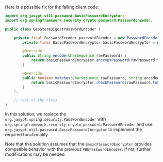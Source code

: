 Here is a possible fix for the failing client code:
```java
import org.jasypt.util.password.BasicPasswordEncryptor;
import org.springframework.security.crypto.password.PasswordEncoder;

public class GeoStoreDigestPasswordEncoder {

    private final PasswordEncoder passwordEncoder = new PasswordEncoder() {
        private final BasicPasswordEncryptor basicPasswordEncryptor = new BasicPasswordEncryptor();

        @Override
        public String encode(CharSequence rawPassword) {
            return basicPasswordEncryptor.encryptPassword(rawPassword.toString());
        }

        @Override
        public boolean matches(CharSequence rawPassword, String encodedPassword) {
            return basicPasswordEncryptor.checkPassword(rawPassword.toString(), encodedPassword);
        }
    };

    // rest of the class
}
```
In this solution, we replace the `org.jasypt.spring.security.PasswordEncoder` with `org.springframework.security.crypto.password.PasswordEncoder` and use `org.jasypt.util.password.BasicPasswordEncryptor` to implement the required functionality.

Note that this solution assumes that the `BasicPasswordEncryptor` provides compatible behavior with the previous `PBEPasswordEncoder`. If not, further modifications may be needed.